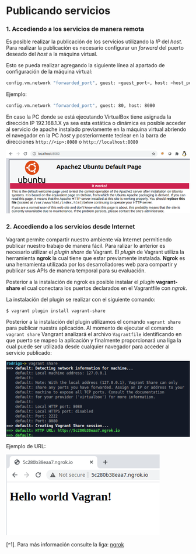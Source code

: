 # Publicando servicios


### 1. Accediendo a los servicios de manera remota

Es posible realizar la publicación de los servicios utilizando la *IP* del *host*. Para realizar la publicación es necesario configurar un *forward* del puerto deseado del *host* a la máquina virtual.

Esto se pueda realizar agregando la siguiente línea al apartado de configuración de la máquina virtual:

```bash
config.vm.network "forwarded_port", guest: <guest_port>, host: <host_port>
```


Ejemplo:
```bash
config.vm.network "forwarded_port", guest: 80, host: 8080
```
En caso la PC donde se está ejecutando VirtualBox tiene asignada la dirección IP 192.168.1.X ya sea esta estática o dinámica es posible acceder al servicio de apache instalado previamente en la máquina virtual abriendo el navegador en la PC *host* y posteriormente teclear en la barra de direcciones  `http://<ip>:8080` o `http://localhost:8080`

![localhost.png](miscellaneous/localhost_apache.png)


### 2. Accediendo a los servicios desde Internet

Vagrant permite compartir nuestro ambiente vía Internet permitiendo publicar nuestro trabajo de manera fácil.  Para ralizar lo anterior es necesario utilizar el *plugin share* de Vagrant. El *plugin* de Vagrant utiliza la herramienta **ngrok** la cual tiene que estar previamente instalada. **Ngrok** es una herramienta utilizada por los desarrolladores web para compartir y publicar sus APIs de manera temporal para su evaluación. 

Posterior a la instalación de ngrok es posible instalar el *plugin* **vagrant-share** el cual conectara los puertos declarados en el Vagrantfile con *ngrok*.

La instalación del plugin se realizar con el siguiente comando:

```bash
$ vagrant plugin install vagrant-share
```

Posterior a la instalación del plugin utilizamos el comando `vagrant share` para publicar nuestra aplicación. Al momento de ejecutar el comando `vagrant share` Vangrant analizará el archivo `Vagrantfile` identificando en que puerto se mapeo la aplicación y finalmente proporcionará una liga la cual puede ser utilizada desde cualquier navegador para acceder al servicio publicado:

![vagrant_share.png](miscellaneous/vagrant_share.png)

Ejemplo de URL:

![vagrant_share_web.png](miscellaneous/vagrant_share_web.png)

[^1]. Para más información consulte la liga: [ngrok](https://ngrok.com/download)
